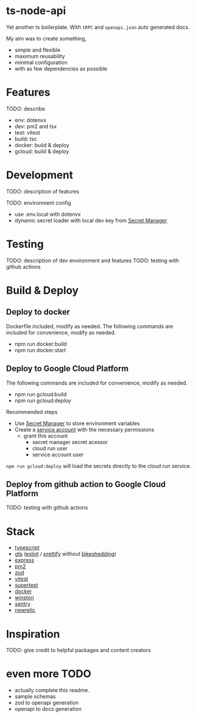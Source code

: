 # ts-node-api

Yet another ts boilerplate. With `tRPC` and `openapi.json` auto generated docs.

My aim was to create something,

- simple and flexible
- maximum reusability
- minimal configuration
- with as few dependencies as possible

# Features

TODO: describe

- env: dotenvx
- dev: pm2 and tsx
- test: vitest
- build: tsc
- docker: build & deploy
- gcloud: build & deploy

# Development

TODO: description of features

TODO: environment config

- use .env.local with dotenvx
- dynamic secret loader with local dev key from [Secret Manager](https://console.cloud.google.com/security/secret-manager)

# Testing

TODO: description of dev environment and features
TODO: testing with github actions

# Build & Deploy

## Deploy to docker

Dockerfile included, modify as needed.
The following commands are included for convenience, modify as needed.

- npm run docker:build
- npm run docker:start

## Deploy to Google Cloud Platform

The following commands are included for convenience, modify as needed.

- npm run gcloud:build
- npm run gcloud:deploy

Recommended steps

- Use [Secret Manager](https://console.cloud.google.com/security/secret-manager) to store environment variables
- Create a [service account](https://console.cloud.google.com/iam-admin/serviceaccounts) with the necessary permissions
  - grant this account
    - secret manager secret acessor
    - cloud run user
    - service account user

`npm run gcloud:deploy` will load the secrets directly to the cloud run service.

## Deploy from github action to Google Cloud Platform

TODO: testing with github actions

# Stack

- [typescript](https://www.typescriptlang.org/)
- [gts](https://github.com/google/gts) ([eslint](https://github.com/eslint/eslint) / [prettify](https://github.com/prettier/prettier) without [bikeshedding](https://lloydmelnick.com/2020/06/17/how-to-avoid-meetings-about-the-trivial-aka-bikeshedding/))
- [express](https://expressjs.com/)
- [pm2](https://pm2.keymetrics.io/)
- [zod](https://github.com/colinhacks/zod)
- [vitest](https://github.com/vitejs/vite)
- [supertest](https://github.com/visionmedia/supertest)
- [docker](https://www.docker.com/)
- [winston](https://github.com/winstonjs/winston)
- [sentry](https://sentry.io/)
- [newrelic](https://newrelic.com/)

# Inspiration

TODO: give credit to helpful packages and content creators

# even more TODO

- actually complete this readme.
- sample schemas
- zod to openapi generation
- openapi to docs generation
